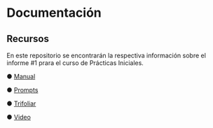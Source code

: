 # Documentación

## Recursos

En este repositorio se encontrarán la respectiva información sobre el informe #1 prara el curso de Prácticas Iniciales.

&#9679; [Manual](Manual.pdf)

&#9679; [Prompts](Promts.pdf)

&#9679; [Trifoliar](Trifoliar.pdf)

&#9679; [Video](https://drive.google.com/file/d/1J4EvLmebtnGPe45Rk_3hhwxbI4Cn5hF6/view?usp=sharing)
